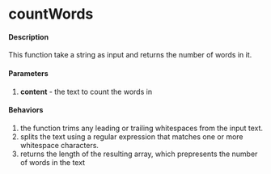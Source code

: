 # countWords
#### Description
This function take a string as input and returns the number of words in it.

#### Parameters

1. **content**  - the text to count the words in

#### Behaviors

1. the function trims any leading or trailing whitespaces from the input text.
2. splits the text using a regular expression that matches one or more whitespace characters.
3. returns the length of the resulting array, which prepresents the number of words in the text
